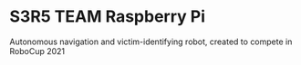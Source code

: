 # S3R5 TEAM Raspberry Pi

Autonomous navigation and victim-identifying robot, created to compete in RoboCup 2021
